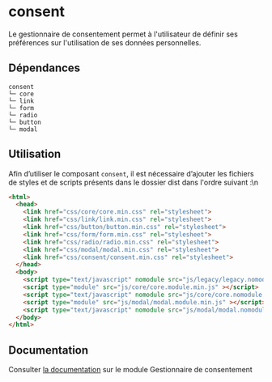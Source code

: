 # consent

Le gestionnaire de consentement permet à l'utilisateur de définir ses préférences sur l'utilisation de ses données personnelles.

## Dépendances
```shell
consent
└─ core
└─ link
└─ form
└─ radio
└─ button
└─ modal
```

## Utilisation
Afin d’utiliser le composant `consent`, il est nécessaire d’ajouter les fichiers de styles et de scripts présents dans le dossier dist dans l'ordre suivant :\n
```html
<html>
  <head>
    <link href="css/core/core.min.css" rel="stylesheet">
    <link href="css/link/link.min.css" rel="stylesheet">
    <link href="css/button/button.min.css" rel="stylesheet">
    <link href="css/form/form.min.css" rel="stylesheet">
    <link href="css/radio/radio.min.css" rel="stylesheet">
    <link href="css/modal/modal.min.css" rel="stylesheet">
    <link href="css/consent/consent.min.css" rel="stylesheet">
  </head>
  <body>
    <script type="text/javascript" nomodule src="js/legacy/legacy.nomodule.min.js" ></script>
    <script type="module" src="js/core/core.module.min.js" ></script>
    <script type="text/javascript" nomodule src="js/core/core.nomodule.min.js" ></script>
    <script type="module" src="js/modal/modal.module.min.js" ></script>
    <script type="text/javascript" nomodule src="js/modal/modal.nomodule.min.js" ></script>
  </body>
</html>
```

## Documentation

Consulter [la documentation](https://www.systeme-de-design.gouv.fr/version-courante/fr/composants/gestionnaire-de-consentement) sur le module Gestionnaire de consentement